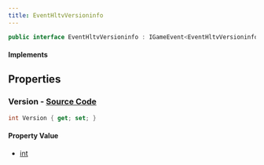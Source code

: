 ```yaml
---
title: EventHltvVersioninfo
---
```


```csharp
public interface EventHltvVersioninfo : IGameEvent<EventHltvVersioninfo>
```

#### Implements

## Properties

### **Version** - [Source Code](https://github.com/swiftly-solution/swiftlys2/blob/main/managed/src/SwiftlyS2.Generated/GameEvents/Interfaces/EventHltvVersioninfo.cs#L21)

```csharp
int Version { get; set; }
```

#### Property Value

- [int](https://learn.microsoft.com/dotnet/api/system.int32)

